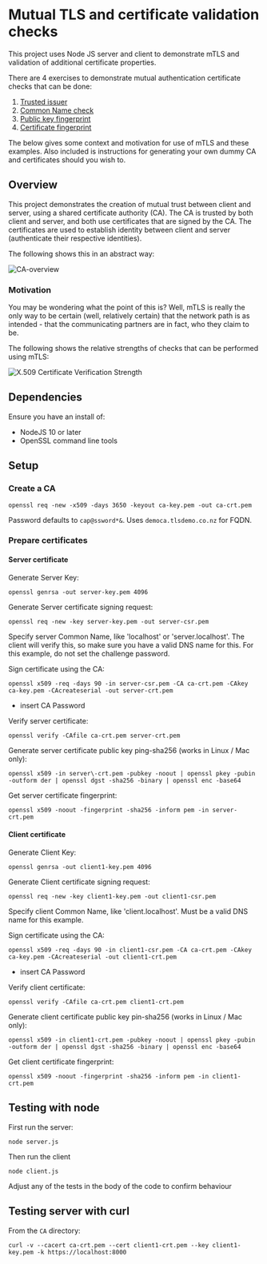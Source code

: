 # Mutual TLS and certificate validation checks

This project uses Node JS server and client to demonstrate mTLS and validation of additional certificate properties.

There are 4 exercises to demonstrate mutual authentication certificate checks that can be done:

1. [Trusted issuer](basic/README.md)
2. [Common Name check](common-name/README.md)
3. [Public key fingerprint](public-key-fingerprint/README.md)
4. [Certificate fingerprint](certificate-fingerprint/README.md)

The below gives some context and motivation for use of mTLS and these examples.  Also included is instructions for generating your own dummy CA and certificates should you wish to.

## Overview

This project demonstrates the creation of mutual trust between client and server, using a shared certificate authority (CA).  The CA is trusted by both client and server, and both use certificates that are signed by the CA.  The certificates are used to establish identity between client and server (authenticate their respective identities).

The following shows this in an abstract way:

![CA-overview](https://plantuml.somerfield.co.nz/png/0/bLHDQy904BtdLsnLw2bwABs8Y5Qabr8AqfjGrcIYIvBTi3k9IEb_x-mcQTOlj1vqChutRzxR93E3N6EPPq7m86IKbJ6m2PO5Z_NJA59vhkJqmZ-9aXZoFHYLG_WyYZdo3JSmB6ZI7VW8D8f4H1plfgHmQA31Ool7UfD1Mq-N4a4NMb1xMO54qsFSi9GdAMVz_KuW146YUKwiHIVFvYNkb1PuSF35d7q7Z3w9o2nmphnLrt8oy2wdZX5nssBzDx7TuOfd5DZn05gfia9am0wWdvP8vJ7lfzim4sIXnhcoMOjEf53INlS-3MWstxOmRgjctAi6EDhYbWSduVau7V1npOCZTZxEXE_8xolYv-dLRiBGM-rIdvJzTWO9XjDwv9YXBWrwcQv0Lw2Tg77bUQOM8YAeCLNKxFMIbV2FDElXNfed_6jXrhmkp5FPsrcQYrbQ8vHOjzPvjytHDRNbKupc94RlBWb36xExWSTi9ROIOhOv19xpAuZwe2PsEacDsJlWNkdKda5kZYI6mnQpiXHoLsYbahLKIVj8Y9Y-wSdrTIsj5hb4RCxzZpW36TCxvHS0 "CA-overview")

### Motivation

You may be wondering what the point of this is?  Well, mTLS is really the only way to be certain (well, relatively certain) that the network path is as intended - that the communicating partners are in fact, who they claim to be.

The following shows the relative strengths of checks that can be performed using mTLS:

![X.509 Certificate Verification Strength](https://plantuml.somerfield.co.nz/png/0/TL9DJyCm3BtdLrX3Wii-k73WCaqg0Y6cCL4477R9KgyDIvCeSTd6hyVzs5OXkDJrotlFiPrP91ceAesuChWX80T1vmL1fWCgqiuAGPeCmiVuvleM4WoaDrf9GdZ3qFuo2r8AQ7CgXAXrqkOi6TnNne3gIKf9gbZPlij6sno33zhI06I4WijZfBxDibeRhM2BXp_PVMhVsJjMQOmh-yJAgByHBe4E7bSsrRcLL0K4QJCeP2n0cfoPI6eyRfnBp7wRfzNwapEuMqoIHTlBaQghyhzhl0PfevSy7dK0LQ3QSftd95toRPANUGSTZOpRzOqUOwmmJ5GXjHs2TGIuzxoQR0Y-2jv5R8IrgYzxHxdb8S84IiV1OoXrZFghPU-wqujvlUfKcfBNtE-JWkCnd_NAbTxWlX77qs4hVmY8_4YwjS5eD6sNKd-Qx3Z8BXundXY8BdOGTz50TQoX9ZyvZwVdsg8-Og3hH8WPsenVyGy0 "X.509 Certificate Verification Strength")

## Dependencies

Ensure you have an install of:

* NodeJS 10 or later
* OpenSSL command line tools
  
## Setup

### Create a CA

`openssl req -new -x509 -days 3650 -keyout ca-key.pem -out ca-crt.pem`

Password defaults to `cap@ssword*&`.  Uses `democa.tlsdemo.co.nz` for FQDN.

### Prepare certificates

#### Server certificate

Generate Server Key:

`openssl genrsa -out server-key.pem 4096`

Generate Server certificate signing request:

`openssl req -new -key server-key.pem -out server-csr.pem`

Specify server Common Name, like 'localhost' or 'server.localhost'. The client will verify this, so make sure you have a valid DNS name for this.
For this example, do not set the challenge password.

Sign certificate using the CA:

`openssl x509 -req -days 90 -in server-csr.pem -CA ca-crt.pem -CAkey ca-key.pem -CAcreateserial -out server-crt.pem`

* insert CA Password

Verify server certificate:

`openssl verify -CAfile ca-crt.pem server-crt.pem`

Generate server certificate public key ping-sha256 (works in Linux / Mac only):

`openssl x509 -in server\-crt.pem -pubkey -noout | openssl pkey -pubin -outform der | openssl dgst -sha256 -binary | openssl enc -base64`

Get server certificate fingerprint:

`openssl x509 -noout -fingerprint -sha256 -inform pem -in server-crt.pem`

#### Client certificate

Generate Client Key:

`openssl genrsa -out client1-key.pem 4096`

Generate Client certificate signing request:

`openssl req -new -key client1-key.pem -out client1-csr.pem`

Specify client Common Name, like 'client.localhost'. Must be a valid DNS name for this example.

Sign certificate using the CA:

`openssl x509 -req -days 90 -in client1-csr.pem -CA ca-crt.pem -CAkey ca-key.pem -CAcreateserial -out client1-crt.pem`

* insert CA Password

Verify client certificate:

`openssl verify -CAfile ca-crt.pem client1-crt.pem`

Generate client certificate public key pin-sha256 (works in Linux / Mac only):

`openssl x509 -in client1-crt.pem -pubkey -noout | openssl pkey -pubin -outform der | openssl dgst -sha256 -binary | openssl enc -base64`

Get client certificate fingerprint:

`openssl x509 -noout -fingerprint -sha256 -inform pem -in client1-crt.pem`

## Testing with node

First run the server:

`node server.js`

Then run the client

`node client.js`

Adjust any of the tests in the body of the code to confirm behaviour

## Testing server with curl

From the `CA` directory:

`curl -v --cacert ca-crt.pem --cert client1-crt.pem --key client1-key.pem -k https://localhost:8000`
